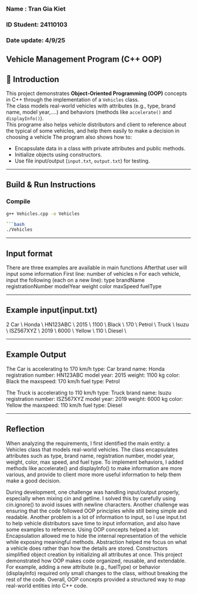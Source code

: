 ### Name : Tran Gia Kiet 
### ID Student: 24110103
### Date update: 4/9/25

## Vehicle Management Program (C++ OOP)

## 📌 Introduction
This project demonstrates **Object-Oriented Programming (OOP)** concepts in C++ through the implementation of a `Vehicles` class.  
The class models real-world vehicles with attributes (e.g., type, brand name, model year,....) and behaviors (methods like `accelerate()` and `displayInfo()`).  
This programe also helps vehicle distributors and client to reference about the typical of some vehicles, and help them easily to make a decision in choosing a vehicle
The program also shows how to:
- Encapsulate data in a class with private attributes and public methods.  
- Initialize objects using constructors.  
- Use file input/output (`input.txt`, `output.txt`) for testing.  

---

## Build & Run Instructions
### Compile
```bash
g++ Vehicles.cpp -o Vehicles

```bash
./Vehicles
```
---
## Input format
There are three examples are available in main functions
Afterthat user will input some information
First line: number of vehicles n
For each vehicle, input the following (each on a new line):
type
brandName
registrationNumber
modelYear
weight
color
maxSpeed
fuelType

---
## Example input(input.txt)
2
Car \\
Honda \\
HN123ABC \\
2015 \\
1100 \\
Black \\
170 \\
Petrol \\
Truck \\
Isuzu \\
ISZ567XYZ \\
2019 \\
6000 \\
Yellow \\
110 \\
Diesel \\

---
## Example Output
The Car is accelerating to 170 km/h
type: Car brand name: Honda
registration number: HN123ABC
model year: 2015
weight: 1100 kg
color: Black
the maxspeed: 170 km/h
fuel type: Petrol

The Truck is accelerating to 110 km/h
type: Truck brand name: Isuzu
registration number: ISZ567XYZ
model year: 2019
weight: 6000 kg
color: Yellow
the maxspeed: 110 km/h
fuel type: Diesel

---
## Reflection
When analyzing the requirements, I first identified the main entity: a Vehicles class that models real-world vehicles. The class encapsulates attributes such as type, brand name, registration number, model year, weight, color, max speed, and fuel type. To implement behaviors, I added methods like accelerate() and displayInfo() to make information are more various, and provide to client more more useful information to help them make a good decision.

During development, one challenge was handling input/output properly, especially when mixing cin and getline. I solved this by carefully using cin.ignore() to avoid issues with newline characters. Another challenge was ensuring that the code followed OOP principles while still being simple and readable.
Another problem is a lot of information to input, so I use input.txt to help vehicle distributors save time to input information, and also have some examples to reference.
Using OOP concepts helped a lot:
Encapsulation allowed me to hide the internal representation of the vehicle while exposing meaningful methods.
Abstraction helped me focus on what a vehicle does rather than how the details are stored.
Constructors simplified object creation by initializing all attributes at once.
This project demonstrated how OOP makes code organized, reusable, and extendable. For example, adding a new attribute (e.g., fuelType) or behavior (displayInfo) required only small changes to the class, without breaking the rest of the code. Overall, OOP concepts provided a structured way to map real-world entities into C++ code.
